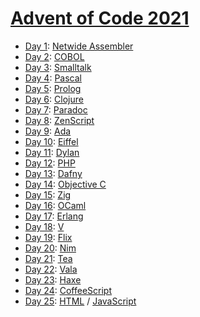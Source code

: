 # [Advent of Code 2021](https://adventofcode.com/2021/)

  * [Day 1](day01/README.md): [Netwide Assembler](https://en.wikipedia.org/wiki/Netwide_Assembler)
  * [Day 2](day02/README.md): [COBOL](https://en.wikipedia.org/wiki/COBOL)
  * [Day 3](day03/README.md): [Smalltalk](https://en.wikipedia.org/wiki/Smalltalk)
  * [Day 4](day04/README.md): [Pascal](https://en.wikipedia.org/wiki/Pascal_(programming_language))
  * [Day 5](day05/README.md): [Prolog](https://en.wikipedia.org/wiki/Prolog)
  * [Day 6](day06/README.md): [Clojure](https://en.wikipedia.org/wiki/Clojure)
  * [Day 7](day07/README.md): [Paradoc](https://github.com/betaveros/paradoc)
  * [Day 8](day08/README.md): [ZenScript](https://docs.blamejared.com/1.16/en/zencode/ZenCode)
  * [Day 9](day09/README.md): [Ada](https://en.wikipedia.org/wiki/Ada_(programming_language))
  * [Day 10](day10/README.md): [Eiffel](https://en.wikipedia.org/wiki/Eiffel_(programming_language))
  * [Day 11](day11/README.md): [Dylan](https://en.wikipedia.org/wiki/Dylan_(programming_language))
  * [Day 12](day12/README.md): [PHP](https://en.wikipedia.org/wiki/PHP)
  * [Day 13](day13/README.md): [Dafny](https://en.wikipedia.org/wiki/Dafny)
  * [Day 14](day14/README.md): [Objective C](https://en.wikipedia.org/wiki/Objective-C)
  * [Day 15](day15/README.md): [Zig](https://en.wikipedia.org/wiki/Zig_(programming_language))
  * [Day 16](day16/README.md): [OCaml](https://en.wikipedia.org/wiki/OCaml)
  * [Day 17](day17/README.md): [Erlang](https://en.wikipedia.org/wiki/Erlang_(programming_language))
  * [Day 18](day18/README.md): [V](https://vlang.io/)
  * [Day 19](day19/README.md): [Flix](https://en.wikipedia.org/wiki/Flix_(programming_language))
  * [Day 20](day20/README.md): [Nim](https://en.wikipedia.org/wiki/Nim_(programming_language))
  * [Day 21](day21/README.md): [Tea](https://en.wikipedia.org/wiki/Tea_(programming_language))
  * [Day 22](day22/README.md): [Vala](https://en.wikipedia.org/wiki/Vala_(programming_language))
  * [Day 23](day23/README.md): [Haxe](https://en.wikipedia.org/wiki/Haxe)
  * [Day 24](day24/README.md): [CoffeeScript](https://en.wikipedia.org/wiki/CoffeeScript)
  * [Day 25](day25/README.md): [HTML](https://en.wikipedia.org/wiki/HTML) / [JavaScript](https://en.wikipedia.org/wiki/JavaScript)
